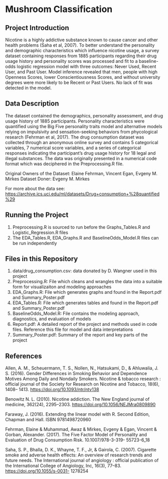 # Mushroom Classification

## Project Introduction 

Nicotine is a highly addictive substance known to cause cancer and other health problems (Saha et al,
2007). To better understand the personality and demographic characteristics which influence nicotine
usage, a survey dataset containing responses from 1885 participants regarding their drug usage history
and personality scores was processed and fit to a baseline-odds logistic regression model with three
outcomes: Never Used, Recent User, and Past User. Model inference revealed that men, people with high
Openness Scores, lower Conscientiousness Scores, and without university degrees were more likely to be
Recent or Past Users. No lack of fit was detected in the model.


## Data Description

The dataset contained the demographics, personality assessment, and drug usage history of 1885 participants. Personality
characteristics were quantified using the Big Five personality traits model and alternative models relying
on impulsivity and sensation-seeking behaviors from phycological research (Fehrman et al, 2017).
The drug consumption dataset was collected through an anonymous online survey and contains 5
categorical variables, 7 numerical score variables, and a series of categorical responses indicating the
participant’s drug usage history for 18 legal and illegal substances. The data was originally presented in a numerical code format which was deciphered in the Preprocessing.R file.

Original Owners of the Dataset: Elaine Fehrman, Vincent Egan, Evgeny M. Mirkes
Dataset Doner: Evgeny M. Mirkes

For more about the data see: https://archive.ics.uci.edu/ml/datasets/Drug+consumption+%28quantified%29

## Running the Project

1. Preprocessing.R is sourced to run before the Graphs_Tables.R and Logistic_Regression.R files
2. The EDA_Tables.R, EDA_Graphs.R and BaselineOdds_Model.R files can be run independently  

## Files in this Repository 
1. data/drug_consumption.csv: data donated by D. Wangner used in this project
2. Preprocessing.R: File which cleans and wrangles the data into a suitable form for visualizaiton and modeling approaches
3. EDA_Graphs.R: File which generates graphs and found in the Report.pdf and Summary_Poster.pdf
4. EDA_Tables.R: File which generates tables and found in the Report.pdf and Summary_Poster.pdf
5. BaselineOdds_Model.R: File contains the modeling approach, diagnostics, and evaluation of models
6. Report.pdf: A detailed report of the project and methods used in code files. Reference this file for model and data interpretations
7. Summary_Poster.pdf: Summary of the report and key parts of the project


## References

Allen, A. M., Scheuermann, T. S., Nollen, N., Hatsukami, D., & Ahluwalia, J. S. (2016). Gender
Differences in Smoking Behavior and Dependence Motives Among Daily and Nondaily Smokers. Nicotine
& tobacco research : official journal of the Society for Research on Nicotine and Tobacco, 18(6), 1408–
1413. https://doi.org/10.1093/ntr/ntv138

Benowitz N. L. (2010). Nicotine addiction. The New England journal of medicine, 362(24), 2295–2303.
https://doi.org/10.1056/NEJMra0809890

Faraway, J. (2016). Extending the linear model with R. Second Edition, Chapman and Hall. ISBN
9781498720960

Fehrman, Elaine & Muhammad, Awaz & Mirkes, Evgeny & Egan, Vincent & Gorban, Alexander. (2017).
The Five Factor Model of Personality and Evaluation of Drug Consumption Risk. 10.1007/978-3-319-
55723-6_18

Saha, S. P., Bhalla, D. K., Whayne, T. F., Jr, & Gairola, C. (2007). Cigarette smoke and adverse health
effects: An overview of research trends and future needs. The International journal of angiology : official
publication of the International College of Angiology, Inc, 16(3), 77–83. https://doi.org/10.1055/s-0031-
1278254


